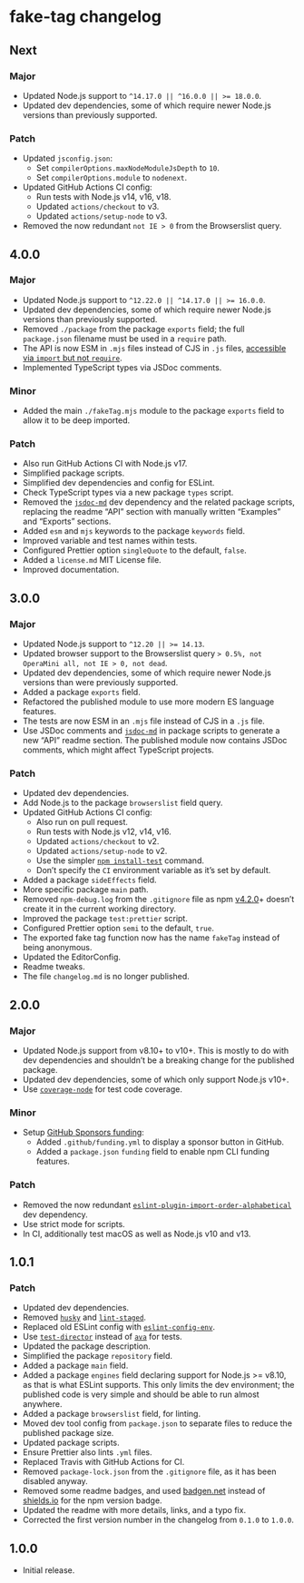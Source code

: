 # fake-tag changelog

## Next

### Major

- Updated Node.js support to `^14.17.0 || ^16.0.0 || >= 18.0.0`.
- Updated dev dependencies, some of which require newer Node.js versions than previously supported.

### Patch

- Updated `jsconfig.json`:
  - Set `compilerOptions.maxNodeModuleJsDepth` to `10`.
  - Set `compilerOptions.module` to `nodenext`.
- Updated GitHub Actions CI config:
  - Run tests with Node.js v14, v16, v18.
  - Updated `actions/checkout` to v3.
  - Updated `actions/setup-node` to v3.
- Removed the now redundant `not IE > 0` from the Browserslist query.

## 4.0.0

### Major

- Updated Node.js support to `^12.22.0 || ^14.17.0 || >= 16.0.0`.
- Updated dev dependencies, some of which require newer Node.js versions than previously supported.
- Removed `./package` from the package `exports` field; the full `package.json` filename must be used in a `require` path.
- The API is now ESM in `.mjs` files instead of CJS in `.js` files, [accessible via `import` but not `require`](https://nodejs.org/dist/latest/docs/api/esm.html#require).
- Implemented TypeScript types via JSDoc comments.

### Minor

- Added the main `./fakeTag.mjs` module to the package `exports` field to allow it to be deep imported.

### Patch

- Also run GitHub Actions CI with Node.js v17.
- Simplified package scripts.
- Simplified dev dependencies and config for ESLint.
- Check TypeScript types via a new package `types` script.
- Removed the [`jsdoc-md`](https://npm.im/jsdoc-md) dev dependency and the related package scripts, replacing the readme “API” section with manually written “Examples” and “Exports” sections.
- Added `esm` and `mjs` keywords to the package `keywords` field.
- Improved variable and test names within tests.
- Configured Prettier option `singleQuote` to the default, `false`.
- Added a `license.md` MIT License file.
- Improved documentation.

## 3.0.0

### Major

- Updated Node.js support to `^12.20 || >= 14.13`.
- Updated browser support to the Browserslist query `> 0.5%, not OperaMini all, not IE > 0, not dead`.
- Updated dev dependencies, some of which require newer Node.js versions than were previously supported.
- Added a package `exports` field.
- Refactored the published module to use more modern ES language features.
- The tests are now ESM in an `.mjs` file instead of CJS in a `.js` file.
- Use JSDoc comments and [`jsdoc-md`](https://npm.im/jsdoc-md) in package scripts to generate a new “API” readme section. The published module now contains JSDoc comments, which might affect TypeScript projects.

### Patch

- Updated dev dependencies.
- Add Node.js to the package `browserslist` field query.
- Updated GitHub Actions CI config:
  - Also run on pull request.
  - Run tests with Node.js v12, v14, v16.
  - Updated `actions/checkout` to v2.
  - Updated `actions/setup-node` to v2.
  - Use the simpler [`npm install-test`](https://docs.npmjs.com/cli/v7/commands/npm-install-test) command.
  - Don’t specify the `CI` environment variable as it’s set by default.
- Added a package `sideEffects` field.
- More specific package `main` path.
- Removed `npm-debug.log` from the `.gitignore` file as npm [v4.2.0](https://github.com/npm/npm/releases/tag/v4.2.0)+ doesn’t create it in the current working directory.
- Improved the package `test:prettier` script.
- Configured Prettier option `semi` to the default, `true`.
- The exported fake tag function now has the name `fakeTag` instead of being anonymous.
- Updated the EditorConfig.
- Readme tweaks.
- The file `changelog.md` is no longer published.

## 2.0.0

### Major

- Updated Node.js support from v8.10+ to v10+. This is mostly to do with dev dependencies and shouldn’t be a breaking change for the published package.
- Updated dev dependencies, some of which only support Node.js v10+.
- Use [`coverage-node`](https://npm.im/coverage-node) for test code coverage.

### Minor

- Setup [GitHub Sponsors funding](https://github.com/sponsors/jaydenseric):
  - Added `.github/funding.yml` to display a sponsor button in GitHub.
  - Added a `package.json` `funding` field to enable npm CLI funding features.

### Patch

- Removed the now redundant [`eslint-plugin-import-order-alphabetical`](https://npm.im/eslint-plugin-import-order-alphabetical) dev dependency.
- Use strict mode for scripts.
- In CI, additionally test macOS as well as Node.js v10 and v13.

## 1.0.1

### Patch

- Updated dev dependencies.
- Removed [`husky`](https://npm.im/husky) and [`lint-staged`](https://npm.im/lint-staged).
- Replaced old ESLint config with [`eslint-config-env`](https://npm.im/eslint-config-env).
- Use [`test-director`](https://npm.im/test-director) instead of [`ava`](https://npm.im/ava) for tests.
- Updated the package description.
- Simplified the package `repository` field.
- Added a package `main` field.
- Added a package `engines` field declaring support for Node.js >= v8.10, as that is what ESLint supports. This only limits the dev environment; the published code is very simple and should be able to run almost anywhere.
- Added a package `browserslist` field, for linting.
- Moved dev tool config from `package.json` to separate files to reduce the published package size.
- Updated package scripts.
- Ensure Prettier also lints `.yml` files.
- Replaced Travis with GitHub Actions for CI.
- Removed `package-lock.json` from the `.gitignore` file, as it has been disabled anyway.
- Removed some readme badges, and used [badgen.net](https://badgen.net) instead of [shields.io](https://shields.io) for the npm version badge.
- Updated the readme with more details, links, and a typo fix.
- Corrected the first version number in the changelog from `0.1.0` to `1.0.0`.

## 1.0.0

- Initial release.
